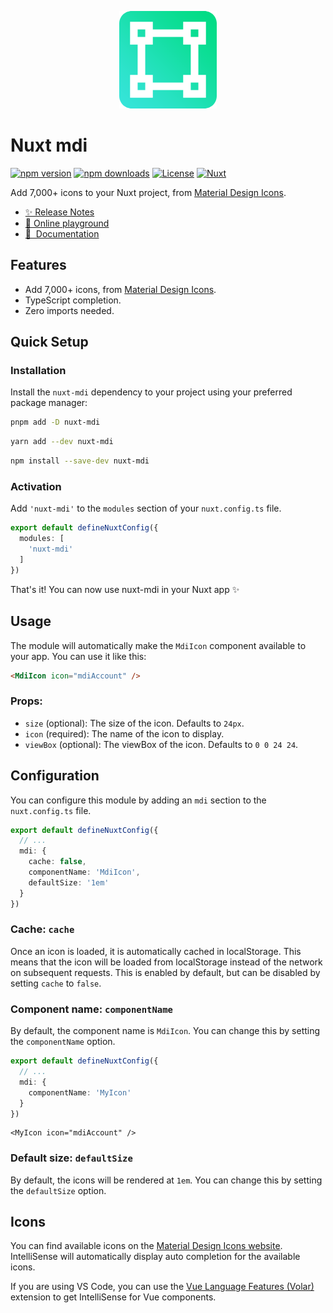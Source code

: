 <p align="center">
    <img src="mdi-svg.png" alt="">
</p>

# Nuxt mdi

[![npm version][npm-version-src]][npm-version-href]
[![npm downloads][npm-downloads-src]][npm-downloads-href]
[![License][license-src]][license-href]
[![Nuxt][nuxt-src]][nuxt-href]

Add 7,000+ icons to your Nuxt project, from [Material Design Icons](https://pictogrammers.com/library/mdi/).

- [✨&nbsp;Release Notes](/CHANGELOG.md)
- [🏀&nbsp;Online playground](https://stackblitz.com/github/your-org/nuxt-mdi?file=playground%2Fapp.vue)
- [📖 &nbsp;Documentation](https://example.com)

## Features

- Add 7,000+ icons, from [Material Design Icons](https://pictogrammers.com/library/mdi/).
- TypeScript completion.
- Zero imports needed.

## Quick Setup

### Installation

Install the `nuxt-mdi` dependency to your project using your preferred package manager:

```bash
pnpm add -D nuxt-mdi
```
```bash
yarn add --dev nuxt-mdi
```
```bash
npm install --save-dev nuxt-mdi
```

### Activation

Add `'nuxt-mdi'` to the `modules` section of your `nuxt.config.ts` file.

```ts
export default defineNuxtConfig({
  modules: [
    'nuxt-mdi'
  ]
})
```

That's it! You can now use nuxt-mdi in your Nuxt app ✨

## Usage

The module will automatically make the `MdiIcon` component available to your app. You can use it like this:

```html
<MdiIcon icon="mdiAccount" />
```

### Props:

- `size` (optional): The size of the icon. Defaults to `24px`.
- `icon` (required): The name of the icon to display.
- `viewBox` (optional): The viewBox of the icon. Defaults to `0 0 24 24`.

## Configuration

You can configure this module by adding an `mdi` section to the `nuxt.config.ts` file.

```ts
export default defineNuxtConfig({
  // ...
  mdi: {
    cache: false,
    componentName: 'MdiIcon',
    defaultSize: '1em'
  }
})
```

### Cache: `cache`

Once an icon is loaded, it is automatically cached in localStorage. This means that the icon will be loaded from localStorage instead of the network on subsequent requests. This is enabled by default, but can be disabled by setting `cache` to `false`.

### Component name: `componentName`

By default, the component name is `MdiIcon`. You can change this by setting the `componentName` option.

```ts
export default defineNuxtConfig({
  // ...
  mdi: {
    componentName: 'MyIcon'
  }
})
```

```vue
<MyIcon icon="mdiAccount" />
```

### Default size: `defaultSize`

By default, the icons will be rendered at `1em`. You can change this by setting the `defaultSize` option.

## Icons
You can find available icons on the [Material Design Icons website](https://pictogrammers.com/library/mdi/). IntelliSense will automatically display auto completion for the available icons. 
 
If you are using VS Code, you can use the [Vue Language Features (Volar)](https://marketplace.visualstudio.com/items?itemName=Vue.volar) extension to get IntelliSense for Vue components.

<!-- Badges -->
[npm-version-src]: https://img.shields.io/npm/v/nuxt-mdi/latest.svg?style=flat&colorA=18181B&colorB=28CF8D
[npm-version-href]: https://npmjs.com/package/nuxt-mdi

[npm-downloads-src]: https://img.shields.io/npm/dm/nuxt-mdi.svg?style=flat&colorA=18181B&colorB=28CF8D
[npm-downloads-href]: https://npmjs.com/package/nuxt-mdi

[license-src]: https://img.shields.io/npm/l/nuxt-mdi.svg?style=flat&colorA=18181B&colorB=28CF8D
[license-href]: https://npmjs.com/package/nuxt-mdi

[nuxt-src]: https://img.shields.io/badge/Nuxt-18181B?logo=nuxt.js
[nuxt-href]: https://nuxt.com
